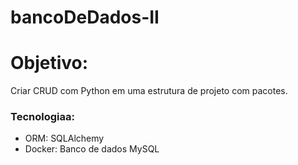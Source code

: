 # bancoDeDados-II

# Objetivo:
Criar CRUD com Python em uma estrutura de projeto com pacotes.

### Tecnologiaa:
- ORM: SQLAlchemy
- Docker: Banco de dados MySQL
